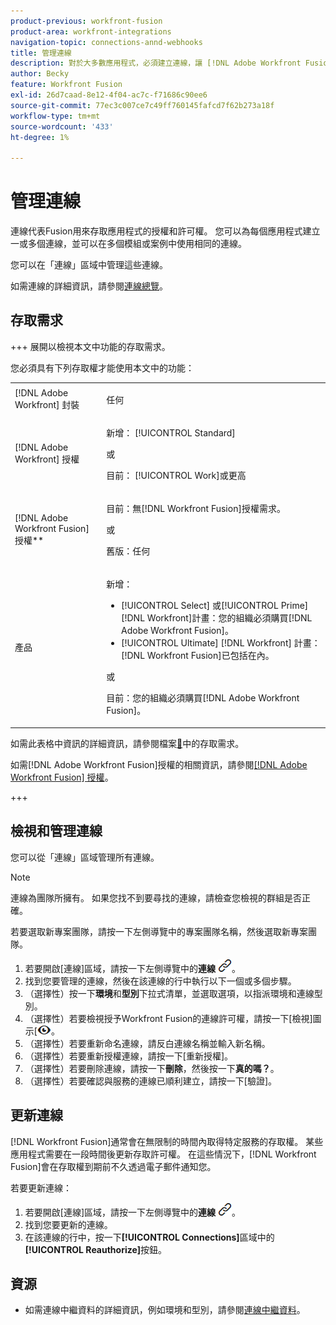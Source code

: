 ```yaml
---
product-previous: workfront-fusion
product-area: workfront-integrations
navigation-topic: connections-annd-webhooks
title: 管理連線
description: 對於大多數應用程式，必須建立連線，讓 [!DNL Adobe Workfront Fusion] 可以依據特定情境的設定與指定的協力廠商服務通訊。
author: Becky
feature: Workfront Fusion
exl-id: 26d7caad-8e12-4f04-ac7c-f71686c90ee6
source-git-commit: 77ec3c007ce7c49ff760145fafcd7f62b273a18f
workflow-type: tm+mt
source-wordcount: '433'
ht-degree: 1%

---
```


# 管理連線

連線代表Fusion用來存取應用程式的授權和許可權。 您可以為每個應用程式建立一或多個連線，並可以在多個模組或案例中使用相同的連線。

您可以在「連線」區域中管理這些連線。

如需連線的詳細資訊，請參閱[連線總覽](/help/workfront-fusion/get-started-with-fusion/understand-fusion/connection-overview.md)。

## 存取需求

+++ 展開以檢視本文中功能的存取需求。

您必須具有下列存取權才能使用本文中的功能：

<table style="table-layout:auto">
 <col> 
 <col> 
 <tbody> 
  <tr> 
   <td role="rowheader">[!DNL Adobe Workfront] 封裝</td> 
   <td> <p>任何</p> </td> 
  </tr> 
  <tr data-mc-conditions=""> 
   <td role="rowheader">[!DNL Adobe Workfront] 授權</td> 
   <td> <p>新增： [!UICONTROL Standard]</p><p>或</p><p>目前： [!UICONTROL Work]或更高</p> </td> 
  </tr> 
  <tr> 
   <td role="rowheader">[!DNL Adobe Workfront Fusion] 授權**</td> 
   <td>
   <p>目前：無[!DNL Workfront Fusion]授權需求。</p>
   <p>或</p>
   <p>舊版：任何 </p>
   </td> 
  </tr> 
  <tr> 
   <td role="rowheader">產品</td> 
   <td>
   <p>新增：</p> <ul><li>[!UICONTROL Select] 或[!UICONTROL Prime] [!DNL Workfront]計畫：您的組織必須購買[!DNL Adobe Workfront Fusion]。</li><li>[!UICONTROL Ultimate] [!DNL Workfront] 計畫： [!DNL Workfront Fusion]已包括在內。</li></ul>
   <p>或</p>
   <p>目前：您的組織必須購買[!DNL Adobe Workfront Fusion]。</p>
   </td> 
  </tr>
 </tbody> 
</table>

如需此表格中資訊的詳細資訊，請參閱檔案[&#128279;](/help/workfront-fusion/references/licenses-and-roles/access-level-requirements-in-documentation.md)中的存取需求。

如需[!DNL Adobe Workfront Fusion]授權的相關資訊，請參閱[[!DNL Adobe Workfront Fusion] 授權](/help/workfront-fusion/set-up-and-manage-workfront-fusion/licensing-operations-overview/license-automation-vs-integration.md)。

+++

## 檢視和管理連線

您可以從「連線」區域管理所有連線。

>[!NOTE]
>
>連線為團隊所擁有。 如果您找不到要尋找的連線，請檢查您檢視的群組是否正確。
>
>若要選取新專案團隊，請按一下左側導覽中的專案團隊名稱，然後選取新專案團隊。

1. 若要開啟[連線]區域，請按一下左側導覽中的&#x200B;**連線** ![連線圖示](assets/connections-icon.png)。
1. 找到您要管理的連線，然後在該連線的行中執行以下一個或多個步驟。
1. （選擇性）按一下&#x200B;**環境**&#x200B;和&#x200B;**型別**&#x200B;下拉式清單，並選取選項，以指派環境和連線型別。
1. （選擇性）若要檢視授予Workfront Fusion的連線許可權，請按一下[檢視]圖示&lbrack;![檢視該連線的連線許可權](assets/view-connection-permissions.png)。
1. （選擇性）若要重新命名連線，請反白連線名稱並輸入新名稱。
1. （選擇性）若要重新授權連線，請按一下[重新授權]。**&#x200B;**
1. （選擇性）若要刪除連線，請按一下&#x200B;**刪除**，然後按一下&#x200B;**真的嗎？**。
1. （選擇性）若要確認與服務的連線已順利建立，請按一下[驗證]。**&#x200B;**

## 更新連線

[!DNL Workfront Fusion]通常會在無限制的時間內取得特定服務的存取權。 某些應用程式需要在一段時間後更新存取許可權。 在這些情況下，[!DNL Workfront Fusion]會在存取權到期前不久透過電子郵件通知您。

若要更新連線：

1. 若要開啟[連線]區域，請按一下左側導覽中的&#x200B;**連線** ![連線圖示](assets/connections-icon.png)。
1. 找到您要更新的連線。
1. 在該連線的行中，按一下&#x200B;**[!UICONTROL Connections]**&#x200B;區域中的&#x200B;**[!UICONTROL Reauthorize]**&#x200B;按鈕。

## 資源

* 如需連線中繼資料的詳細資訊，例如環境和型別，請參閱[連線中繼資料](/help/workfront-fusion/references/connections/connection-metadata.md)。
